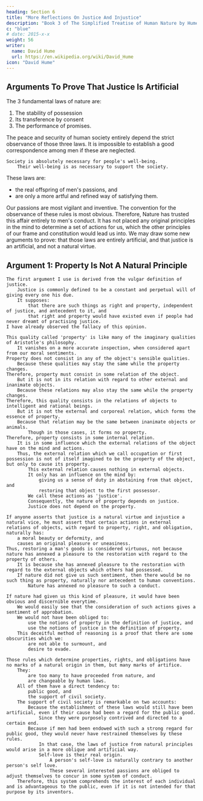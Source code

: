 ```yaml
---
heading: Section 6
title: "More Reflections On Justice And Injustice"
description: "Book 3 of The Simplified Treatise of Human Nature by Hume"
c: "blue"
# date: 2015-x-x
weight: 56
writer:
  name: David Hume
  url: https://en.wikipedia.org/wiki/David_Hume
icon: "David Hume"
---
```




## Arguments To Prove That Justice Is Artificial

The 3 fundamental laws of nature are:

1. The stability of possession
2. Its transference by consent
3. The performance of promises.


The peace and security of human society entirely depend the strict observance of those three laws.
        It is impossible to establish a good correspondence among men if these are neglected.

    Society is absolutely necessary for people's well-being.
        Their well-being is as necessary to support the society.

These laws are:
- the real offspring of men's passions, and
- are only a more artful and refined way of satisfying them.
    
Our passions are most vigilant and inventive.
        The convention for the observance of these rules is most obvious.
    Therefore, Nature has trusted this affair entirely to men's conduct.
        It has not placed any original principles in the mind to determine a set of actions for us, which the other principles of our frame and constitution would lead us into.
    We may draw some new arguments to prove:
        that those laws are entirely artificial, and
        that justice is an artificial, and not a natural virtue.


## Argument 1: Property Is Not A Natural Principle

    The first argument I use is derived from the vulgar definition of justice.
        Justice is commonly defined to be a constant and perpetual will of giving every one his due.
        It supposes:
            that there are such things as right and property, independent of justice, and antecedent to it, and
            that right and property would have existed even if people had never dreamt of practising justice.
    I have already observed the fallacy of this opinion.

    This quality called 'property' is like many of the imaginary qualities of Aristotle's philosophy.
        It vanishes on a more accurate inspection, when considered apart from our moral sentiments.
    Property does not consist in any of the object's sensible qualities.
        Because these qualities may stay the same while the property changes.
    Therefore, property must consist in some relation of the object.
        But it is not in its relation with regard to other external and inanimate objects.
        Because these relations may also stay the same while the property changes.
    Therefore, this quality consists in the relations of objects to intelligent and rational beings.
        But it is not the external and corporeal relation, which forms the essence of property.
        Because that relation may be the same between inanimate objects or animals.
            Though in those cases, it forms no property.
    Therefore, property consists in some internal relation.
        It is in some influence which the external relations of the object have on the mind and actions.
        Thus, the external relation which we call occupation or first possession is not of itself imagined to be the property of the object, but only to cause its property.
            This external relation causes nothing in external objects.
            It only has an influence on the mind by:
                giving us a sense of duty in abstaining from that object, and
                restoring that object to the first possessor.
            We call these actions as 'justice'.
            Consequently, the nature of property depends on justice.
            Justice does not depend on the property.

    If anyone asserts that justice is a natural virtue and injustice a natural vice, he must assert that certain actions in external relations of objects, with regard to property, right, and obligation, naturally has:
        a moral beauty or deformity, and
        causes an original pleasure or uneasiness.
    Thus, restoring a man's goods is considered virtuous, not because nature has annexed a pleasure to the restoration with regard to the property of others.
        It is because she has annexed pleasure to the restoration with regard to the external objects which others had possessed.
        If nature did not give us such sentiment, then there would be no such thing as property, naturally nor antecedent to human conventions.
            Nature has annexed no pleasure to such a conduct.

    If nature had given us this kind of pleasure, it would have been obvious and discernible everytime.
        We would easily see that the consideration of such actions gives a sentiment of approbation.
        We would not have been obliged to:
            use the notions of property in the definition of justice, and
            use the notions of justice in the definition of property.
        This deceitful method of reasoning is a proof that there are some obscurities which we:
            are not able to surmount, and
            desire to evade.

    Those rules which determine properties, rights, and obligations have no marks of a natural origin in them, but many marks of artifice.
        They:
            are too many to have proceeded from nature, and
            are changeable by human laws.
        All of them have a direct tendency to:
            public good, and
            the support of civil society.
        The support of civil society is remarkable on two accounts:
            Because the establishment of these laws would still have been artificial, even if their cause had been a regard for the public good.
                Since they were purposely contrived and directed to a certain end.
            Because if men had been endowed with such a strong regard for public good, they would never have restrained themselves by these rules.
                In that case, the laws of justice from natural principles would arise in a more oblique and artificial way.
                Self-love is their real origin.
                    A person's self-love is naturally contrary to another person's self love.
                    These several interested passions are obliged to adjust themselves to concur in some system of conduct.
        Therefore, this system comprehends the interest of each individual and is advantageous to the public, even if it is not intended for that purpose by its inventors.

